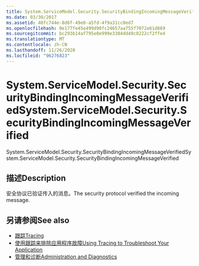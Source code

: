 ```yaml
---
title: System.ServiceModel.Security.SecurityBindingIncomingMessageVerified
ms.date: 03/30/2017
ms.assetid: 40fc744e-8d6f-49e0-a5fd-4f9a31cc0ed7
ms.openlocfilehash: 0e177fe45e499d90fc24657aa755f7072e61d869
ms.sourcegitcommit: bc293b14af795e0e999e3304dd40c0222cf2ffe4
ms.translationtype: MT
ms.contentlocale: zh-CN
ms.lasthandoff: 11/26/2020
ms.locfileid: "96276823"
---
```

# <a name="systemservicemodelsecuritysecuritybindingincomingmessageverified"></a><span data-ttu-id="a2d00-102">System.ServiceModel.Security.SecurityBindingIncomingMessageVerified</span><span class="sxs-lookup"><span data-stu-id="a2d00-102">System.ServiceModel.Security.SecurityBindingIncomingMessageVerified</span></span>

<span data-ttu-id="a2d00-103">System.ServiceModel.Security.SecurityBindingIncomingMessageVerified</span><span class="sxs-lookup"><span data-stu-id="a2d00-103">System.ServiceModel.Security.SecurityBindingIncomingMessageVerified</span></span>  
  
## <a name="description"></a><span data-ttu-id="a2d00-104">描述</span><span class="sxs-lookup"><span data-stu-id="a2d00-104">Description</span></span>  

 <span data-ttu-id="a2d00-105">安全协议已验证传入的消息。</span><span class="sxs-lookup"><span data-stu-id="a2d00-105">The security protocol verified the incoming message.</span></span>  
  
## <a name="see-also"></a><span data-ttu-id="a2d00-106">另请参阅</span><span class="sxs-lookup"><span data-stu-id="a2d00-106">See also</span></span>

- [<span data-ttu-id="a2d00-107">跟踪</span><span class="sxs-lookup"><span data-stu-id="a2d00-107">Tracing</span></span>](index.md)
- [<span data-ttu-id="a2d00-108">使用跟踪来排除应用程序故障</span><span class="sxs-lookup"><span data-stu-id="a2d00-108">Using Tracing to Troubleshoot Your Application</span></span>](using-tracing-to-troubleshoot-your-application.md)
- [<span data-ttu-id="a2d00-109">管理和诊断</span><span class="sxs-lookup"><span data-stu-id="a2d00-109">Administration and Diagnostics</span></span>](../index.md)
